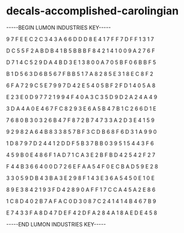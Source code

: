 # decals-accomplished-carolingian

-----BEGIN LUMON INDUSTRIES KEY-----

9 7 F E E C 2 C 3 4 3 A 6 6 D D D 8 E 4 1 7 F F 7 D F F 1 3 1 7

D C 5 5 F 2 A B D B 4 1 B 5 B B B F 8 4 2 1 4 1 0 0 9 A 2 7 6 F

D 7 1 4 C 5 2 9 D A 4 B D 3 E 1 3 8 0 0 A 7 0 5 B F 0 6 B B F 5

B 1 D 5 6 3 D 6 B 5 6 7 F B B 5 1 7 A 8 2 8 5 E 3 1 8 E C 8 F 2

6 F A 7 2 9 C 5 E 7 9 9 7 D 4 2 E 5 4 0 5 B F 2 F D 1 4 0 5 A 8

E 2 3 E 0 D 9 7 7 2 1 9 9 4 F 4 0 A 3 C 3 5 D 9 D 2 A 2 4 A 4 9

3 D A 4 A 0 E 4 6 7 F C 8 2 9 3 E 6 A 5 B 4 7 B 1 C 2 6 6 D 1 E

7 6 8 0 B 3 0 3 2 6 B 4 7 F 8 7 2 B 7 4 7 3 3 A 2 D 3 E 4 1 5 9

9 2 9 8 2 A 6 4 B 8 3 3 8 5 7 B F 3 C D B 6 8 F 6 D 3 1 A 9 9 0

1 D 8 7 9 7 D 2 4 4 1 2 D D F 5 B 3 7 B B 0 3 9 5 1 5 4 4 3 F 6

4 5 9 B 0 E 4 8 6 F 1 A D 7 1 C A 3 E 2 B F B D 4 2 5 4 2 F 2 7

F 4 4 B 3 6 6 4 0 0 D 7 2 6 E F A A 5 4 F 0 E C B A D 5 9 E 2 8

3 3 0 5 9 D B 4 3 B A 3 E 2 9 8 F 1 4 3 E 3 6 A 5 4 5 0 E 1 0 E

8 9 E 3 8 4 2 1 9 3 F D 4 2 8 9 0 A F F 1 7 C C A 4 5 A 2 E 8 6

1 C 8 D 4 0 2 B 7 A F A C 0 D 3 0 8 7 C 2 4 1 4 1 4 B 4 6 7 B 9

E 7 4 3 3 F A 8 D 4 7 D E F 4 2 D F A 2 8 4 A 1 8 A E D E 4 5 8

-----END LUMON INDUSTRIES KEY-----
